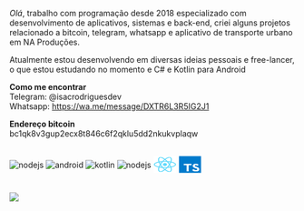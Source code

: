<i>Olá</i>, trabalho com programação desde 2018 especializado com desenvolvimento de aplicativos, sistemas e back-end, criei alguns projetos relacionado a bitcoin, telegram, whatsapp e aplicativo de transporte urbano em NA Produções.

Atualmente estou desenvolvendo em diversas ideias pessoais e free-lancer, o que estou estudando no momento e C# e Kotlin para Android

<b>Como me encontrar</b><br/>
Telegram: @isacrodriguesdev<br/>
Whatsapp: https://wa.me/message/DXTR6L3R5IG2J1

<b>Endereço bitcoin</b>
<br/>
bc1qk8v3gup2ecx8t846c6f2qklu5dd2nkukvplaqw
<br/>
<br/>

<div align="left" valign="top">
  <img align="center" alt="nodejs" height="30" width="40" src="https://cdn.worldvectorlogo.com/logos/nodejs-icon.svg">
  <img align="center" alt="android" height="30" width="40" src="https://cdn.worldvectorlogo.com/logos/c--4.svg">
  <img align="center" alt="kotlin" height="23" width="33" src="https://cdn.worldvectorlogo.com/logos/kotlin-1.svg">
  <img align="center" alt="nodejs" height="30" width="40" src="https://cdn.worldvectorlogo.com/logos/android.svg">
  <img align="center" alt="React" height="30" width="40" src="https://raw.githubusercontent.com/devicons/devicon/master/icons/react/react-original.svg">
  <img align="center" alt="Js" height="30" width="40" src="https://raw.githubusercontent.com/devicons/devicon/master/icons/typescript/typescript-plain.svg">
</div>

<br/>
<br/>

<div align="left">
<!--   <a href="https://www.instagram.com/isacrodrigues.dev/" target="_blank"><img src="https://img.shields.io/badge/-Instagram-%23E4405F?style=for-the-badge&logo=instagram&logoColor=white" target="_blank"></a> -->
  <a href="https://www.linkedin.com/in/isacrodriguesdev/" target="_blank"><img src="https://img.shields.io/badge/-LinkedIn-%230077B5?style=for-the-badge&logo=linkedin&logoColor=white" target="_blank"></a> 
</div>
